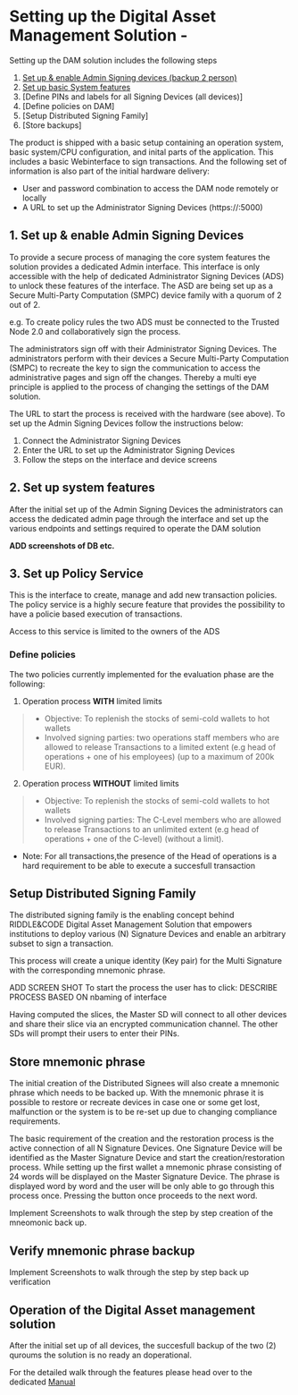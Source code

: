 # Setting up the Digital Asset Management Solution - 


Setting up the DAM solution includes the following steps

1. [Set up & enable Admin Signing devices (backup 2 person)](#Set-up-&-enable-Admin-Signing-Devices)
2. [Set up basic System features](#set-up-system-features)
3. [Define PINs and labels for all Signing Devices (all devices)]
4. [Define policies on DAM]
5. [Setup Distributed Signing Family]
6. [Store backups]

The product is shipped with a basic setup containing an operation system, basic system/CPU configuration, and inital parts of the application. This includes a basic Webinterface to sign transactions.
And the following set of information is also part of the initial hardware delivery:

* User and password combination to access the DAM node remotely or locally
* A URL to set up the Administrator Signing Devices (https://<IP of DAM node>:5000)

## 1. Set up & enable Admin Signing Devices

To provide a secure process of managing the core system features the solution provides a dedicated Admin interface. This interface is only accessible with the help of dedicated Administrator Signing Devices (ADS) to unlock these features of the interface. The ASD are being set up as a Secure Multi-Party Computation (SMPC) device family with a quorum of 2 out of 2.

e.g. To create policy rules the two ADS must be connected to the Trusted Node 2.0 and collaboratively sign the process. 

The administrators sign off with their Administrator Signing Devices. The administrators perform with their devices a Secure Multi-Party Computation (SMPC) to recreate the key to sign the communication to access the administrative pages and sign off the changes. Thereby a multi eye principle is applied to the process of changing the settings of the DAM solution.

The URL to start the process is received with the hardware (see above).
To set up the Admin Signing Devices follow the instructions below:
1. Connect the Administrator Signing Devices
2. Enter the URL to set up the Administrator Signing Devices
3. Follow the steps on the interface and device screens

## 2. Set up system features

After the initial set up of the Admin Signing Devices the administrators can access the dedicated admin page through the interface and set up the various endpoints and settings required to operate the DAM solution

**ADD screenshots of DB etc.** 

## 3. Set up  Policy Service

This is the interface to create, manage and add new transaction policies. The policy service is a highly secure feature that provides the possibility to have a policie based execution of transactions. 

Access to this service is limited to the owners of the ADS

### Define policies

The two policies currently implemented for the evaluation phase are the following: 

1. Operation process **WITH** limited limits
>* Objective: To replenish the stocks of semi-cold wallets to hot wallets
>* Involved signing parties: two operations staff members who are allowed to release 
>Transactions to a limited extent (e.g head of operations + one of his employees) (up to a maximum of 200k EUR).

2. Operation process **WITHOUT** limited limits
>* Objective: To replenish the stocks of semi-cold wallets to hot wallets
>* Involved signing parties: The C-Level members who are allowed to release 
>Transactions to an unlimited extent (e.g head of operations + one of the C-level) (without a limit).

* Note: For all transactions,the presence of the Head of operations is a hard requirement to be able to execute a succesfull transaction 

## Setup Distributed Signing Family

The distributed signing family is the enabling concept behind RIDDLE&CODE Digital Asset Management Solution that empowers institutions to deploy various (N) Signature Devices and enable an arbitrary subset to sign a transaction.

This process will create a unique identity (Key pair) for the Multi Signature with the corresponding mnemonic phrase.

ADD SCREEN SHOT
To start the process the user has to click:
DESCRIBE PROCESS BASED ON nbaming of interface


Having computed the slices, the Master SD will connect to all other devices and share their slice via an encrypted communication channel. The other SDs will prompt their users to enter their PINs.


## Store mnemonic phrase

The initial creation of the Distributed Signees will also create a mnemonic phrase which needs to be backed up. With the mnemonic phrase it is possible to restore or recreate devices in case one or some get lost, malfunction or the system is to be re-set up due to changing compliance requirements.

The basic requirement of the creation and the restoration process is the active connection of all N Signature Devices. One Signature Device will be identified as the Master Signature Device and start the creation/restoration process. While setting up the first wallet a mnemonic phrase consisting of 24 words will be displayed on the Master Signature Device. The phrase is displayed word by word and the user will be only able to go through this process once. Pressing the button once proceeds to the next word.

Implement Screenshots to walk through the step by step creation of the mneomonic back up.


## Verify mnemonic phrase backup


Implement Screenshots to walk through the step by step back up verification 


## Operation of the Digital Asset management solution 

After the initial set up of all devices, the succesfull backup of the two (2) quroums the solution is no ready an doperational. 

For the detailed walk through the features please head over to the dedicated [Manual](/blob/master/docs/Manual.md/)
